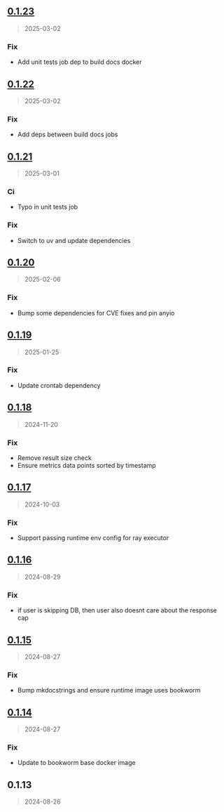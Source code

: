 
<a name="0.1.23"></a>
## [0.1.23](https://gitlab.com/emergentmethods/flowdapt/compare/0.1.22...0.1.23)

> 2025-03-02

### Fix

* Add unit tests job dep to build docs docker


<a name="0.1.22"></a>
## [0.1.22](https://gitlab.com/emergentmethods/flowdapt/compare/0.1.21...0.1.22)

> 2025-03-02

### Fix

* Add deps between build docs jobs


<a name="0.1.21"></a>
## [0.1.21](https://gitlab.com/emergentmethods/flowdapt/compare/0.1.20...0.1.21)

> 2025-03-01

### Ci

* Typo in unit tests job

### Fix

* Switch to uv and update dependencies


<a name="0.1.20"></a>
## [0.1.20](https://gitlab.com/emergentmethods/flowdapt/compare/0.1.19...0.1.20)

> 2025-02-06

### Fix

* Bump some dependencies for CVE fixes and pin anyio


<a name="0.1.19"></a>
## [0.1.19](https://gitlab.com/emergentmethods/flowdapt/compare/0.1.18...0.1.19)

> 2025-01-25

### Fix

* Update crontab dependency


<a name="0.1.18"></a>
## [0.1.18](https://gitlab.com/emergentmethods/flowdapt/compare/0.1.17...0.1.18)

> 2024-11-20

### Fix

* Remove result size check
* Ensure metrics data points sorted by timestamp


<a name="0.1.17"></a>
## [0.1.17](https://gitlab.com/emergentmethods/flowdapt/compare/0.1.16...0.1.17)

> 2024-10-03

### Fix

* Support passing runtime env config for ray executor


<a name="0.1.16"></a>
## [0.1.16](https://gitlab.com/emergentmethods/flowdapt/compare/0.1.15...0.1.16)

> 2024-08-29

### Fix

* if user is skipping DB, then user also doesnt care about the response cap


<a name="0.1.15"></a>
## [0.1.15](https://gitlab.com/emergentmethods/flowdapt/compare/0.1.14...0.1.15)

> 2024-08-27

### Fix

* Bump mkdocstrings and ensure runtime image uses bookworm


<a name="0.1.14"></a>
## [0.1.14](https://gitlab.com/emergentmethods/flowdapt/compare/0.1.13...0.1.14)

> 2024-08-27

### Fix

* Update to bookworm base docker image


<a name="0.1.13"></a>
## 0.1.13

> 2024-08-26

